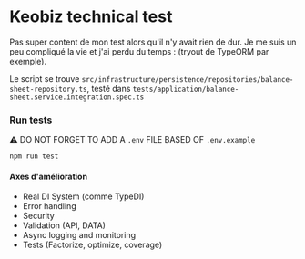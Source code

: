 # Keobiz technical test

Pas super content de mon test alors qu'il n'y avait rien de dur.
Je me suis un peu compliqué la vie et j'ai perdu du temps : (tryout de TypeORM par exemple).

Le script se trouve `src/infrastructure/persistence/repositories/balance-sheet-repository.ts`, testé dans `tests/application/balance-sheet.service.integration.spec.ts`

### Run tests

:warning: DO NOT FORGET TO ADD A `.env` FILE BASED OF `.env.example`

```
npm run test
```

#### Axes d'amélioration

- Real DI System (comme TypeDI)
- Error handling
- Security
- Validation (API, DATA)
- Async logging and monitoring
- Tests (Factorize, optimize, coverage)
